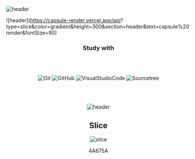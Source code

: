![header](https://capsule-render.vercel.app/api?type=slice&color=gradient&height=200&text=hi&fontColor=4A675A&fontAlign=70&rotate=13&section=header&text=capsule%20render&fontSize=90)

![header](https://capsule-render.vercel.app/api?
type=slice&color=gradient&height=300&section=header&text=capsule%20render&fontSize=90)
<div align=center>

### Study with

<br/>
<br/>
  
![Git](https://img.shields.io/badge/-Git-F05032?style=for-the-badge&logo=git&logoColor=ffffff)
![GitHub](https://img.shields.io/badge/-GitHub-181717?style=for-the-badge&logo=github&logoColor=ffffff)
![VisualStudioCode](https://img.shields.io/badge/-VisualStudioCode-007ACC?style=for-the-badge&logo=VisualStudioCode&logoColor=ffffff)
![Sourcetree](https://img.shields.io/badge/-Sourcetree-0052CC?style=for-the-badge&logo=sourcetree&logoColor=ffffff)  


<br/>
<br/>


![header](https://capsule-render.vercel.app/api?type=slice&color=gradient&height=200&section=footer)


## Slice <a id="slice">
![slice](https://capsule-render.vercel.app/api?type=slice&color=auto&height=200&text=SLICE&fontAlign=70&rotate=13&fontAlignY=25&'desc=desc%20function%20is%20also%20rotated'.&descAlign=70.&descAlignY=44)

4A675A
